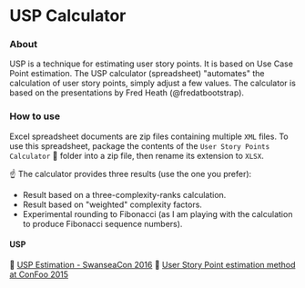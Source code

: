 # USP Calculator

### About

USP is a technique for estimating user story points. It is based on Use Case Point estimation.
The USP calculator (spreadsheet) "automates" the calculation of user story points, simply adjust a few values.
The calculator is based on the presentations by Fred Heath (@fredatbootstrap).

### How to use

Excel spreadsheet documents are zip files containing multiple `XML` files. 
To use this spreadsheet, package the contents of the `User Story Points Calculator` :file_folder: folder into a zip file, then rename its extension to `XLSX`.


:point_up: The calculator provides three results (use the one you prefer):
- Result based on a three-complexity-ranks calculation.
- Result based on "weighted" complexity factors.
- Experimental rounding to Fibonacci (as I am playing with the calculation to produce Fibonacci sequence numbers).

#### USP
:link: [USP Estimation - SwanseaCon 2016](http://www.slideshare.net/redfred7/usp-estimation-swanseacon-2016)
:link: [User Story Point estimation method at ConFoo 2015](http://www.slideshare.net/redfred7/con-foousp)

